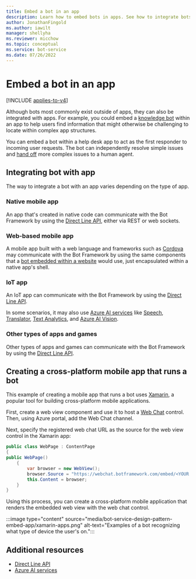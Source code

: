 ```yaml
---
title: Embed a bot in an app
description: Learn how to embed bots in apps. See how to integrate bots with native mobile apps, web-based mobile apps, IoT apps, and other app types. View sample code.
author: JonathanFingold
ms.author: iawilt
manager: shellyha
ms.reviewer: micchow
ms.topic: conceptual
ms.service: bot-service
ms.date: 07/26/2022
---
```


# Embed a bot in an app

[!INCLUDE [applies-to-v4](includes/applies-to-v4-current.md)]

Although bots most commonly exist outside of apps, they can also be integrated with apps. For example, you could embed a [knowledge bot](bot-service-design-pattern-knowledge-base.md) within an app to help users find information that might otherwise be challenging to locate within complex app structures.

You can embed a bot within a help desk app to act as the first responder to incoming user requests.
The bot can independently resolve simple issues and [hand off](bot-service-design-pattern-handoff-human.md) more complex issues to a human agent.

## Integrating bot with app

The way to integrate a bot with an app varies depending on the type of app.

### Native mobile app

An app that's created in native code can communicate with the Bot Framework by using the [Direct Line API][directLineAPI], either via REST or web sockets.

### Web-based mobile app

A mobile app built with a web language and frameworks such as [Cordova](https://cordova.apache.org/) may communicate with the Bot Framework by using the same components that a [bot embedded within a website](bot-service-design-pattern-embed-web-site.md) would use, just encapsulated within a native app's shell.

### IoT app

An IoT app can communicate with the Bot Framework by using the [Direct Line API][directLineAPI].

In some scenarios, it may also use [Azure AI services](https://www.microsoft.com/cognitive-services/) like [Speech](/azure/cognitive-services/speech-service/), [Translator](/azure/cognitive-services/translator/), [Text Analytics](/azure/cognitive-services/text-analytics/), and [Azure AI Vision](/azure/cognitive-services/computer-vision/).

### Other types of apps and games

Other types of apps and games can communicate with the Bot Framework by using the [Direct Line API][directLineAPI].

## Creating a cross-platform mobile app that runs a bot

This example of creating a mobile app that runs a bot uses [Xamarin](https://www.xamarin.com/), a popular tool for building cross-platform mobile applications.

First, create a web view component and use it to host a [Web Chat](https://github.com/Microsoft/BotFramework-WebChat) control. Then, using Azure portal, add the Web Chat channel.

Next, specify the registered web chat URL as the source for the web view control in the Xamarin app:

```csharp
public class WebPage : ContentPage
{
public WebPage()
    {
        var browser = new WebView();
        browser.Source = "https://webchat.botframework.com/embed/<YOUR SECRET KEY HERE>";
        this.Content = browser;
    }
}
```

Using this process, you can create a cross-platform mobile application that renders the embedded web view with the web chat control.

:::image type="content" source="media/bot-service-design-pattern-embed-app/xamarin-apps.png" alt-text="Examples of a bot recognizing what type of device the user's on.":::

## Additional resources

- [Direct Line API][directLineAPI]
- [Azure AI services](https://www.microsoft.com/cognitive-services/)

[directLineAPI]: https://docs.botframework.com/restapi/directline3/#navtitle
